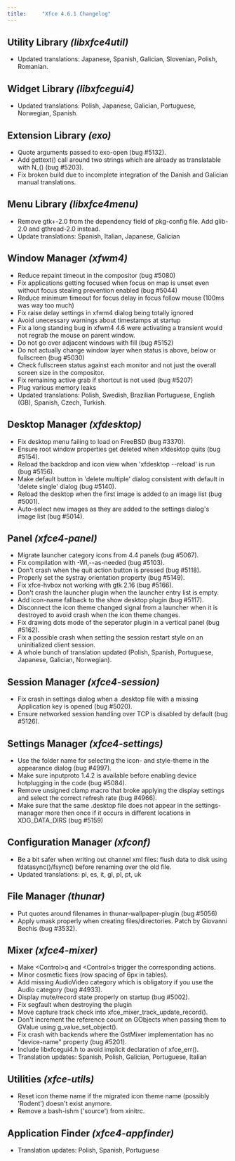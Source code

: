 ```yaml
---
title:     "Xfce 4.6.1 Changelog"
---
```


## Utility Library _(libxfce4util)_

* Updated translations: Japanese, Spanish, Galician, Slovenian, Polish, Romanian.

## Widget Library _(libxfcegui4)_

* Updated translations: Polish, Japanese, Galician, Portuguese, Norwegian, Spanish.

## Extension Library _(exo)_

* Quote arguments passed to exo-open (bug #5132).
* Add gettext() call around two strings which are already as translatable with N_() (bug #5203).
* Fix broken build due to incomplete integration of the Danish and Galician manual translations.

## Menu Library _(libxfce4menu)_

* Remove gtk+-2.0 from the dependency field of pkg-config file.  Add glib-2.0 and gthread-2.0 instead.
* Update translations: Spanish, Italian, Japanese, Galician

## Window Manager _(xfwm4)_

* Reduce repaint timeout in the compositor (bug #5080)
* Fix applications getting focused when focus on map is unset even without focus stealing prevention enabled (bug #5044)
* Reduce minimum timeout for focus delay in focus follow mouse (100ms was way too much)
* Fix raise delay settings in xfwm4 dialog being totally ignored
* Avoid unecessary warnings about timestamps at startup
* Fix a long standing bug in xfwm4 4.6 were activating a transient would not regrab the mouse on parent window.
* Do not go over adjacent windows with fill (bug #5152)
* Do not actually change window layer when status is above, below or fullscreen (bug #5030)
* Check fullscreen status against each monitor and not just the overall screen size in the compositor.
* Fix remaining active grab if shortcut is not used (bug #5207)
* Plug various memory leaks
* Updated translations: Polish, Swedish, Brazilian Portuguese, English (GB), Spanish, Czech, Turkish.

## Desktop Manager _(xfdesktop)_

* Fix desktop menu failing to load on FreeBSD (bug #3370).
* Ensure root window properties get deleted when xfdesktop quits (bug #5154).
* Reload the backdrop and icon view when 'xfdesktop --reload' is run (bug #5156).
* Make default button in 'delete multiple' dialog consistent with default in 'delete single' dialog (bug #5140).
* Reload the desktop when the first image is added to an image list (bug #5001).
* Auto-select new images as they are added to the settings dialog's image list (bug #5014).

## Panel _(xfce4-panel)_

* Migrate launcher category icons from 4.4 panels (bug #5067).
* Fix compilation with -Wl,--as-needed (bug #5103).
* Don't crash when the quit action button is pressed (bug #5118).
* Properly set the systray orientation property (bug #5149).
* Fix xfce-hvbox not working with gtk 2.16 (bug #5166).
* Don't crash the launcher plugin when the launcher entry list is empty.
* Add icon-name fallback to the show desktop plugin (bug #5117).
* Disconnect the icon theme changed signal from a launcher when it is destroyed to avoid crash when the icon theme changes.
* Fix drawing dots mode of the seperator plugin in a vertical panel (bug #5162).
* Fix a possible crash when setting the session restart style on an uninitialized client session.
* A whole bunch of translation updated (Polish, Spanish, Portuguese, Japanese, Galician, Norwegian).

## Session Manager _(xfce4-session)_

* Fix crash in settings dialog when a .desktop file with a missing Application key is opened (bug #5020).
* Ensure networked session handling over TCP is disabled by default (bug #5126).

## Settings Manager _(xfce4-settings)_

* Use the folder name for selecting the icon- and style-theme in the appearance dialog (bug #4997).
* Make sure inputproto 1.4.2 is available before enabling device hotplugging in the code (bug #5084).
* Remove unsigned clamp macro that broke applying the display settings and select the correct refresh rate (bug #4966).
* Make sure that the same .desktop file does not appear in the settings-manager more then once if it occurs in different locations in XDG_DATA_DIRS (bug #5159)

## Configuration Manager _(xfconf)_

* Be a bit safer when writing out channel xml files: flush data to disk using fdatasync()/fsync() before renaming over the old file.
* Updated translations: pl, es, it, gl, pl, pt, uk

## File Manager _(thunar)_

* Put quotes around filenames in thunar-wallpaper-plugin (bug #5056)
* Apply umask properly when creating files/directories.  Patch by Giovanni Bechis (bug #3532).

## Mixer _(xfce4-mixer)_

* Make &lt;Control&gt;q and &lt;Control&gt;s trigger the corresponding actions.
* Minor cosmetic fixes (row spacing of 6px in tables).
* Add missing AudioVideo category which is obligatory if you use the Audio category (bug #4933).
* Display mute/record state properly on startup (bug #5002).
* Fix segfault when destroying the plugin
* Move capture track check into xfce_mixer_track_update_record().
* Don't increment the reference count on GObjects when passing them to GValue using g_value_set_object().
* Fix crash with backends where the GstMixer implementation has no "device-name" property (bug #5201).
* Include libxfcegui4.h to avoid implicit declaration of xfce_err().
* Translation updates: Spanish, Polish, Galician, Portuguese, Italian

## Utilities _(xfce-utils)_

* Reset icon theme name if the migrated icon theme name (possibly 'Rodent') doesn't exist anymore.
* Remove a bash-ishm ('source') from xinitrc.

## Application Finder _(xfce4-appfinder)_

* Translation updates: Polish, Spanish, Portuguese
